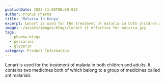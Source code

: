 ```yaml
---
publishDate: 2023-11-08T00:00:00Z
author: Prunus Pharma
title: 'Malaria In Kenya'
excerpt: Lonart is used for the treatment of malaria in both children and adults. It contains two medicines both of which belong to a group of medicines called antimalarials
image: ~/assets/images/blogs/lonart if effective for malaria.jpg
tags:
  - pharma-blogs
  - pessaries
  - glycerin
category: Product Information
---
```


<div class="text-justify">
Lonart is used for the treatment of malaria in both children and adults. It contains two medicines both of which belong to a group of medicines called antimalarials
</div>
